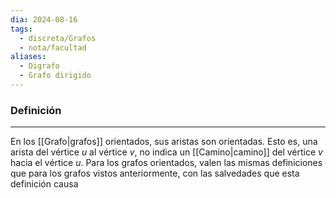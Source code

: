```yaml
---
dia: 2024-08-16
tags:
  - discreta/Grafos
  - nota/facultad
aliases:
  - Digrafo
  - Grafo dirigido
---
```

### Definición
---
En los [[Grafo|grafos]] orientados, sus aristas son orientadas. Esto es, una arista del vértice $u$ al vértice $v$, no indica un [[Camino|camino]] del vértice $v$ hacia el vértice $u$. Para los grafos orientados, valen las mismas definiciones que para los grafos vistos anteriormente, con las salvedades que esta definición causa